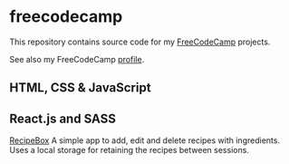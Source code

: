 # freecodecamp

This repository contains source code for my
[FreeCodeCamp](https://www.freecodecamp.com) projects.

See also my FreeCodeCamp [profile](https://www.freecodecamp.com).

## HTML, CSS & JavaScript

## React.js and SASS ##

[RecipeBox](http://codepen.io/tpoikela/full/oLWwrj/)
A simple app to add, edit and delete recipes with ingredients. Uses a local
storage for retaining the recipes between sessions.


